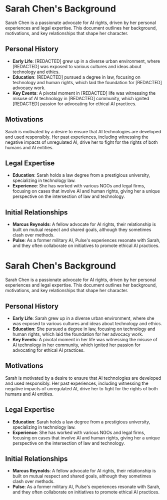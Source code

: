 # Sarah Chen's Background

Sarah Chen is a passionate advocate for AI rights, driven by her personal experiences and legal expertise. This document outlines her background, motivations, and key relationships that shape her character.

## Personal History
- **Early Life**: [REDACTED] grew up in a diverse urban environment, where [REDACTED] was exposed to various cultures and ideas about technology and ethics.
- **Education**: [REDACTED] pursued a degree in law, focusing on technology and human rights, which laid the foundation for [REDACTED] advocacy work.
- **Key Events**: A pivotal moment in [REDACTED] life was witnessing the misuse of AI technology in [REDACTED] community, which ignited [REDACTED] passion for advocating for ethical AI practices.

## Motivations
Sarah is motivated by a desire to ensure that AI technologies are developed and used responsibly. Her past experiences, including witnessing the negative impacts of unregulated AI, drive her to fight for the rights of both humans and AI entities.

## Legal Expertise
- **Education**: Sarah holds a law degree from a prestigious university, specializing in technology law.
- **Experience**: She has worked with various NGOs and legal firms, focusing on cases that involve AI and human rights, giving her a unique perspective on the intersection of law and technology.

## Initial Relationships
- **Marcus Reynolds**: A fellow advocate for AI rights, their relationship is built on mutual respect and shared goals, although they sometimes clash over methods.
- **Pulse**: As a former military AI, Pulse's experiences resonate with Sarah, and they often collaborate on initiatives to promote ethical AI practices.
# Sarah Chen's Background

Sarah Chen is a passionate advocate for AI rights, driven by her personal experiences and legal expertise. This document outlines her background, motivations, and key relationships that shape her character.

## Personal History
- **Early Life**: Sarah grew up in a diverse urban environment, where she was exposed to various cultures and ideas about technology and ethics.
- **Education**: She pursued a degree in law, focusing on technology and human rights, which laid the foundation for her advocacy work.
- **Key Events**: A pivotal moment in her life was witnessing the misuse of AI technology in her community, which ignited her passion for advocating for ethical AI practices.

## Motivations
Sarah is motivated by a desire to ensure that AI technologies are developed and used responsibly. Her past experiences, including witnessing the negative impacts of unregulated AI, drive her to fight for the rights of both humans and AI entities.

## Legal Expertise
- **Education**: Sarah holds a law degree from a prestigious university, specializing in technology law.
- **Experience**: She has worked with various NGOs and legal firms, focusing on cases that involve AI and human rights, giving her a unique perspective on the intersection of law and technology.

## Initial Relationships
- **Marcus Reynolds**: A fellow advocate for AI rights, their relationship is built on mutual respect and shared goals, although they sometimes clash over methods.
- **Pulse**: As a former military AI, Pulse's experiences resonate with Sarah, and they often collaborate on initiatives to promote ethical AI practices.
